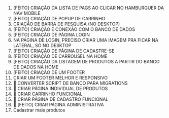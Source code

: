 1. [FEITO] CRIAÇÃO DA LISTA DE PAGS AO CLICAR NO HAMBURGUER DA NAV MOBILE
2. [FEITO] CRIAÇÃO DE POPUP DE CARRINHO
3. CRIAÇÃO DE BARRA DE PESQUISA (NO DESKTOP)
4. [FEITO] CRIAÇÃO E CONEXÃO COM O BANCO DE DADOS
5. [FEITO] CRIAÇÃO DE PÁGINA LOGIN
6. NA PÁGINA DE LOGIN, PRECISO CRIAR UMA IMAGEM PRA FICAR NA LATERAL, SÓ NO DESKTOP
7. [FEITO] CRIAÇÃO DE PÁGINA DE CADASTRE-SE
8. [FEITO] CRIAÇÃO DE CARROUSEL NA HOME
9. [FEITO] CRIAÇÃO DA LISTAGEM DE PRODUTOS A PARTIR DO BANCO DE DADOS NA HOME
10. [FEITO] CRIAÇÃO DE UM FOOTER
11. CRIAR UM FOOTER MELHOR E RESPONSIVO
12. 🔴 CONVERTER SCRIPT DE BANCO PARA MIGRATIONS
13. 🔴 CRIAR PÁGINA INDIVIDUAL DE PRODUTOS
14. 🔴 CRIAR CARRINHO FUNCIONAL
15. 🔴 CRIAR PÁGINA DE CADASTRO FUNCIONAL
16. 🔴 [FEITO] CRIAR PÁGINA ADMINISTRATIVA
17. Cadastrar mais produtos